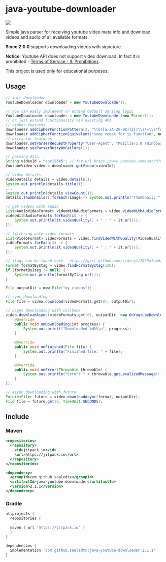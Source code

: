 java-youtube-downloader
============

[![](https://jitpack.io/v/sealedtx/java-youtube-downloader.svg)](https://jitpack.io/#sealedtx/java-youtube-downloader)

Simple java parser for receiving youtube video meta info and download videos and audio of all available formats.

**Since 2.0.0** supports downloading videos with signature.

**Notice**: Youtube API does not support video download. In faсt it is prohibited - [Terms of Service - II. Prohibitions](https://developers.google.com/youtube/terms/api-services-terms-of-service). 

This project is used only for educational purposes.

Usage
-------

```java
// init downloader
YoutubeDownloader downloader = new YoutubeDownloader();

// you can easly implement or extend default parsing logic 
YoutubeDownloader downloader = new YoutubeDownloader(new Parser()); 
// or just extend functionality via existing API
// cipher features
downloader.addCipherFunctionPattern(2, "\\b([a-zA-Z0-9$]{2})\\s*=\\s*function\\(\\s*a\\s*\\)\\s*\\{\\s*a\\s*=\\s*a\\.split\\(\\s*\"\"\\s*\\)");
downloader.addCipherFunctionEquivalent("some regex for js function", new CustomJavaFunction());
// extractor features
downloader.setParserRequestProperty("User-Agent", "Mozilla/5.0 (Windows NT 10.0; Win64; x64) AppleWebKit/537.36 (KHTML, like Gecko) Chrome/72.0.3626.121 Safari/537.36");
downloader.setParserRetryOnFailure(1);

// parsing data
String videoId = "abc12345"; // for url https://www.youtube.com/watch?v=abc12345
YoutubeVideo video = downloader.getVideo(videoId);

// video details
VideoDetails details = video.details();
System.out.println(details.title());
...
System.out.println(details.viewCount());
details.thumbnails().forEach(image -> System.out.println("Thumbnail: " + image));

// get videos with audio
List<AudioVideoFormat> videoWithAudioFormats = video.videoWithAudioFormats();
videoWithAudioFormats.forEach(it -> {
    System.out.println(it.videoQuality() + " : " + it.url());
});

// filtering only video formats
List<VideoFormat> videoFormats = video.findVideoWithQuality(VideoQuality.hd720);
videoFormats.forEach(it -> {
    System.out.println(it.videoQuality() + " : " + it.url());
});

// itags can be found here - https://gist.github.com/sidneys/7095afe4da4ae58694d128b1034e01e2
Format formatByItag = video.findFormatByItag(136); 
if (formatByItag != null) {
    System.out.println(formatByItag.url());
}

File outputDir = new File("my_videos");

// sync downloading
File file = video.download(videoFormats.get(0), outputDir);

// async downloading with callback
video.downloadAsync(videoFormats.get(0), outputDir, new OnYoutubeDownloadListener() {
    @Override
    public void onDownloading(int progress) {
        System.out.printf("Downloaded %d%%\n", progress);
    }
            
    @Override
    public void onFinished(File file) {
        System.out.println("Finished file: " + file);
    }

    @Override
    public void onError(Throwable throwable) {
        System.out.println("Error: " + throwable.getLocalizedMessage());
    }
});

// async downloading with future
Future<File> future = video.downloadAsync(format, outputDir);
File file = future.get(5, TimeUnit.SECONDS);

```

Include
-------

### Maven

```xml
<repositories>
  <repository>
    <id>jitpack.io</id>
    <url>https://jitpack.io</url>
  </repository>
</repositories>
```
```xml
<dependency>
  <groupId>com.github.sealedtx</groupId>
  <artifactId>java-youtube-downloader</artifactId>
  <version>2.1.1</version>
</dependency>
```

### Gradle

```gradle
allprojects {
  repositories {
  ...
  maven { url 'https://jitpack.io' }
  }
}
  
dependencies {
  implementation 'com.github.sealedtx:java-youtube-downloader:2.1.1'
}
```

